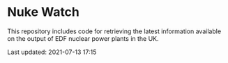 # Nuke Watch

This repository includes code for retrieving the latest information available on the output of EDF nuclear power plants in the UK.

Last updated: 2021-07-13 17:15